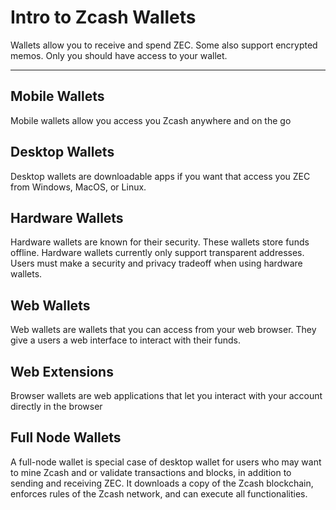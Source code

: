 # Intro to Zcash Wallets

Wallets allow you to receive and spend ZEC. Some also support encrypted memos. Only you should have access to your wallet.

---

## Mobile Wallets

Mobile wallets allow you access you Zcash anywhere and on the go

## Desktop Wallets

Desktop wallets are downloadable apps if you want that access you ZEC from Windows, MacOS, or Linux.

## Hardware Wallets

Hardware wallets are known for their security. These wallets store funds offline. Hardware wallets currently only support transparent addresses. Users must make a security and privacy tradeoff when using hardware wallets.

## Web Wallets

Web wallets are wallets that you can access from your web browser. They give a users a web interface to interact with their funds.

## Web Extensions

Browser wallets are web applications that let you interact with your account directly in the browser


## Full Node Wallets

A full-node wallet is special case of desktop wallet for users who may want to mine Zcash and or validate transactions and blocks, in addition to sending and receiving ZEC. It downloads a copy of the Zcash blockchain, enforces rules of the Zcash network, and can execute all functionalities.
